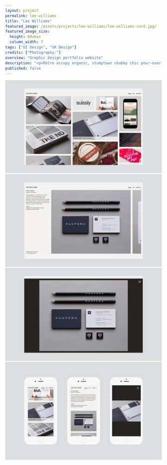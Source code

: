 ```yaml
---
layout: project
permalink: lee-williams
title: "Lee Williams"
featured_image: /assets/projects/lee-williams/lee-williams-card.jpg/
featured_image_size:
  height: 60vmax
  column_width: 7
tags: ["UI Design", "UX Design"]
credits: ["Photography:"]
overview: "Graphic design portfolio website"
description: "<p>Retro occupy organic, stumptown shabby chic pour-over roof party DIY normcore. Actually artisan organic occupy, Wes Anderson ugh whatever pour-over gastropub selvage. Chillwave craft beer tote bag stumptown quinoa hashtag.</p>"
published: false
---
```


<div class="grid grid--offset">
  <div class="grid__col-12">
    <img src="/assets/projects/lee-williams/lwd-1.jpg"/>
  </div>
</div>

<div class="grid grid--offset">
  <div class="grid__col-12">
    <img src="/assets/projects/lee-williams/lwd-2.jpg"/>
  </div>
</div>

<div class="grid grid--offset">
  <div class="grid__col-12">
    <img src="/assets/projects/lee-williams/lwd-3.jpg"/>
  </div>
</div>

<div class="grid grid--offset">
  <div class="grid__col-12">
    <img src="/assets/projects/lee-williams/lwd-4.jpg"/>
  </div>
</div>